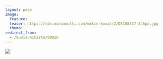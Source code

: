 ```yaml
---
layout: page
image:
  feature:
  teaser: https://cdn.minimuutti.com/mikin-kuvat/2/DSC08357-245px.jpg
  thumb:
redirect_from:
  - /kuvia-mikista/00026
---
```


![](https://cdn.minimuutti.com/mikin-kuvat/2/DSC08357-800px.jpg)
